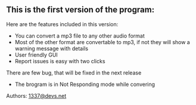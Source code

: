 ## This is the first version of the program:

Here are the features included in this version:
 - You can convert a mp3 file to any other audio format
 - Most of the other format are convertable to mp3, if not they will show a warning message with details
 - User friendly GUI
 - Report issues is easy with two clicks

There are few bug, that will be fixed in the next release
 - The brogram is in Not Responding mode while convering 


Authors: 1337@devs.net

